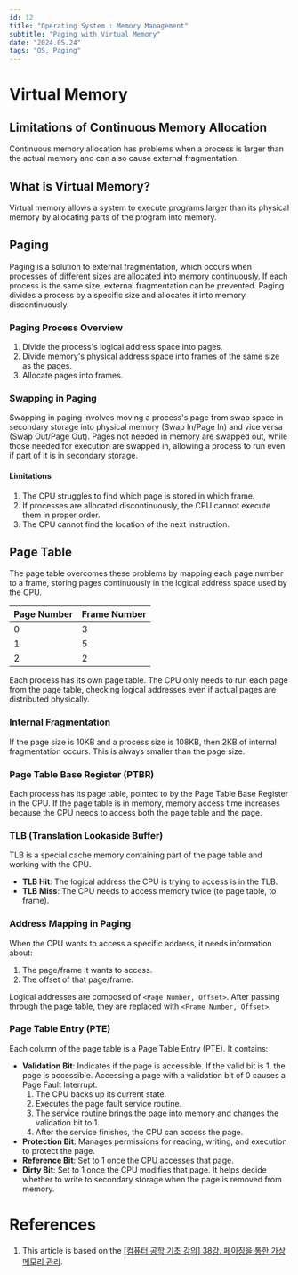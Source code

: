```yaml
---
id: 12
title: "Operating System : Memory Management"
subtitle: "Paging with Virtual Memory"
date: "2024.05.24"
tags: "OS, Paging"
---
```


# Virtual Memory

## Limitations of Continuous Memory Allocation
Continuous memory allocation has problems when a process is larger than the actual memory and can also cause external fragmentation.

## What is Virtual Memory?
Virtual memory allows a system to execute programs larger than its physical memory by allocating parts of the program into memory.

## Paging
Paging is a solution to external fragmentation, which occurs when processes of different sizes are allocated into memory continuously. If each process is the same size, external fragmentation can be prevented. Paging divides a process by a specific size and allocates it into memory discontinuously.

### Paging Process Overview
1. Divide the process's logical address space into pages.
2. Divide memory's physical address space into frames of the same size as the pages.
3. Allocate pages into frames.

### Swapping in Paging
Swapping in paging involves moving a process's page from swap space in secondary storage into physical memory (Swap In/Page In) and vice versa (Swap Out/Page Out). Pages not needed in memory are swapped out, while those needed for execution are swapped in, allowing a process to run even if part of it is in secondary storage.

#### Limitations
1. The CPU struggles to find which page is stored in which frame.
2. If processes are allocated discontinuously, the CPU cannot execute them in proper order.
3. The CPU cannot find the location of the next instruction.

## Page Table
The page table overcomes these problems by mapping each page number to a frame, storing pages continuously in the logical address space used by the CPU.

| **Page Number** | **Frame Number** |
|-----------------|------------------|
| 0               | 3                |
| 1               | 5                |
| 2               | 2                |

Each process has its own page table. The CPU only needs to run each page from the page table, checking logical addresses even if actual pages are distributed physically.

### Internal Fragmentation
If the page size is 10KB and a process size is 108KB, then 2KB of internal fragmentation occurs. This is always smaller than the page size.

### Page Table Base Register (PTBR)
Each process has its page table, pointed to by the Page Table Base Register in the CPU. If the page table is in memory, memory access time increases because the CPU needs to access both the page table and the page.

### TLB (Translation Lookaside Buffer)
TLB is a special cache memory containing part of the page table and working with the CPU.
- **TLB Hit**: The logical address the CPU is trying to access is in the TLB.
- **TLB Miss**: The CPU needs to access memory twice (to page table, to frame).

### Address Mapping in Paging
When the CPU wants to access a specific address, it needs information about:
1. The page/frame it wants to access.
2. The offset of that page/frame.

Logical addresses are composed of `<Page Number, Offset>`. After passing through the page table, they are replaced with `<Frame Number, Offset>`.

### Page Table Entry (PTE)
Each column of the page table is a Page Table Entry (PTE). It contains:
- **Validation Bit**: Indicates if the page is accessible. If the valid bit is 1, the page is accessible. Accessing a page with a validation bit of 0 causes a Page Fault Interrupt.
  1. The CPU backs up its current state.
  2. Executes the page fault service routine.
  3. The service routine brings the page into memory and changes the validation bit to 1.
  4. After the service finishes, the CPU can access the page.
- **Protection Bit**: Manages permissions for reading, writing, and execution to protect the page.
- **Reference Bit**: Set to 1 once the CPU accesses that page.
- **Dirty Bit**: Set to 1 once the CPU modifies that page. It helps decide whether to write to secondary storage when the page is removed from memory.

# References
1. This article is based on the [[컴퓨터 공학 기초 강의] 38강. 페이징을 통한 가상 메모리 관리](https://www.youtube.com/watch?v=8ufliWkgqMo&list=PLYH7OjNUOWLUz15j4Q9M6INxK5J3-59GC&index=41).